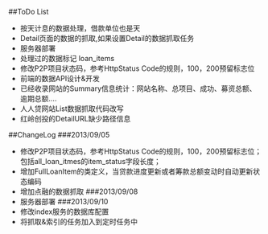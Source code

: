 ##ToDo List
* 按天计息的数据处理，借款单位也是天
* Detail页面的数据的抓取,如果设置Detail的数据抓取任务
* 服务器部署
* 处理过的数据标记 loan_items
* 修改P2P项目状态码，参考HttpStatus Code的规则，100，200预留标志位
* 前端的数据API设计&开发
* 已经收录网站的Summary信息统计：网站名称、总项目、成功、募资总额、逾期总额....
* 人人贷网站List数据抓取代码改写
* 红岭创投的DetailURL缺少路径信息

##ChangeLog
###2013/09/05
* 修改P2P项目状态码，参考HttpStatus Code的规则，100，200预留标志位； 包括all_loan_itmes的item_status字段长度；
* 增加FullLoanItem的类定义，当贷款进度更新或者筹款总额变动时自动更新状态编码
* 增加点融的数据抓取
###2013/09/08
* 服务器部署
###2013/09/10
* 修改index服务的数据库配置
* 将抓取&索引的任务加入到定时任务中